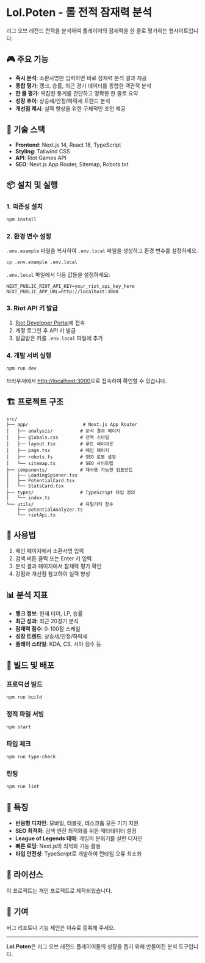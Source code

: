 # Lol.Poten - 롤 전적 잠재력 분석

리그 오브 레전드 전적을 분석하여 플레이어의 잠재력을 한 줄로 평가하는 웹사이트입니다.

## 🎮 주요 기능

- **즉시 분석**: 소환사명만 입력하면 바로 잠재력 분석 결과 제공
- **종합 평가**: 랭크, 승률, 최근 경기 데이터를 종합한 객관적 분석
- **한 줄 평가**: 복잡한 통계를 간단하고 명확한 한 줄로 요약
- **성장 추이**: 상승세/안정/하락세 트렌드 분석
- **개선점 제시**: 실력 향상을 위한 구체적인 조언 제공

## 🚀 기술 스택

- **Frontend**: Next.js 14, React 18, TypeScript
- **Styling**: Tailwind CSS
- **API**: Riot Games API
- **SEO**: Next.js App Router, Sitemap, Robots.txt

## 📦 설치 및 실행

### 1. 의존성 설치
```bash
npm install
```

### 2. 환경 변수 설정
`.env.example` 파일을 복사하여 `.env.local` 파일을 생성하고 환경 변수를 설정하세요.

```bash
cp .env.example .env.local
```

`.env.local` 파일에서 다음 값들을 설정하세요:
```env
NEXT_PUBLIC_RIOT_API_KEY=your_riot_api_key_here
NEXT_PUBLIC_APP_URL=http://localhost:3000
```

### 3. Riot API 키 발급
1. [Riot Developer Portal](https://developer.riotgames.com/)에 접속
2. 계정 로그인 후 API 키 발급
3. 발급받은 키를 `.env.local` 파일에 추가

### 4. 개발 서버 실행
```bash
npm run dev
```

브라우저에서 [http://localhost:3000](http://localhost:3000)으로 접속하여 확인할 수 있습니다.

## 🏗️ 프로젝트 구조

```
src/
├── app/                    # Next.js App Router
│   ├── analysis/          # 분석 결과 페이지
│   ├── globals.css        # 전역 스타일
│   ├── layout.tsx         # 루트 레이아웃
│   ├── page.tsx           # 메인 페이지
│   ├── robots.ts          # SEO 로봇 설정
│   └── sitemap.ts         # SEO 사이트맵
├── components/            # 재사용 가능한 컴포넌트
│   ├── LoadingSpinner.tsx
│   ├── PotentialCard.tsx
│   └── StatsCard.tsx
├── types/                 # TypeScript 타입 정의
│   └── index.ts
└── utils/                 # 유틸리티 함수
    ├── potentialAnalyzer.ts
    └── riotApi.ts
```

## 🎯 사용법

1. 메인 페이지에서 소환사명 입력
2. 검색 버튼 클릭 또는 Enter 키 입력
3. 분석 결과 페이지에서 잠재력 평가 확인
4. 강점과 개선점 참고하여 실력 향상

## 📊 분석 지표

- **랭크 정보**: 현재 티어, LP, 승률
- **최근 성과**: 최근 20경기 분석
- **잠재력 점수**: 0-100점 스케일
- **성장 트렌드**: 상승세/안정/하락세
- **플레이 스타일**: KDA, CS, 시야 점수 등

## 🔧 빌드 및 배포

### 프로덕션 빌드
```bash
npm run build
```

### 정적 파일 서빙
```bash
npm start
```

### 타입 체크
```bash
npm run type-check
```

### 린팅
```bash
npm run lint
```

## 🌟 특징

- **반응형 디자인**: 모바일, 태블릿, 데스크톱 모든 기기 지원
- **SEO 최적화**: 검색 엔진 최적화를 위한 메타데이터 설정
- **League of Legends 테마**: 게임의 분위기를 살린 디자인
- **빠른 로딩**: Next.js의 최적화 기능 활용
- **타입 안전성**: TypeScript로 개발하여 런타임 오류 최소화

## 📝 라이선스

이 프로젝트는 개인 프로젝트로 제작되었습니다.

## 🤝 기여

버그 리포트나 기능 제안은 이슈로 등록해 주세요.

---

**Lol.Poten**은 리그 오브 레전드 플레이어들의 성장을 돕기 위해 만들어진 분석 도구입니다.
